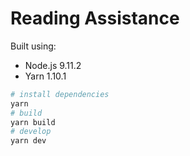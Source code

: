 # Reading Assistance

Built using:

- Node.js 9.11.2
- Yarn 1.10.1

```bash
# install dependencies
yarn
# build
yarn build
# develop
yarn dev
```
